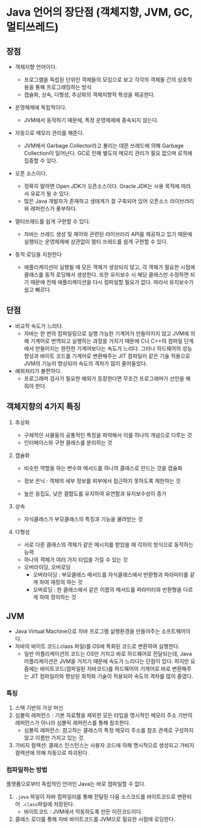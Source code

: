 # Java 언어의 장단점 (객체지향, JVM, GC, 멀티쓰레드)

## 장점

- 객체지향 언어이다.
  - 프로그램을 독립된 단위인 객체들의 모임으로 보고 각각의 객체들 간의 상호작용을 통해 프로그래밍하는 방식
  - 캡슐화, 상속, 다형성, 추상화의 객체지향적 특성을 제공한다.

- 운영체제에 독립적이다.
  - JVM에서 동작하기 때문에, 특정 운영체제에 종속되지 않는다.
- 자동으로 메모리 관리를 해준다.
  - JVM에서 Garbage Collector라고 불리는 데몬 쓰레드에 의해 Garbage Collection이 일어난다. GC로 인해 별도의 메모리 관리가 필요 없으며 로직에 집중할 수 있다.
- 오픈 소스이다.
  - 정확히 말하면 Open JDK가 오픈소스이다. Oracle JDK는 사용 목적에 따라서 유료가 될 수 있다.
  - 많은 Java 개발자가 존재하고 생태계가 잘 구축되어 있어 오픈소스 라이브러리와 레퍼런스가 풍부하다.
- 멀티쓰레드를 쉽게 구현할 수 있다.
  - 자바는 쓰레드 생성 및 제어와 관련된 라이브러리 API를 제공하고 있기 때문에 실행되는 운영체제에 상관없이 멀티 쓰레드를 쉽게 구현할 수 있다.
- 동적 로딩을 지원한다
  - 애플리케이션이 실행될 때 모든 객체가 생성되지 않고, 각 객체가 필요한 시점에 클래스를 동적 로딩해서 생성한다. 또한 유지보수 시 해당 클래스만 수정하면 되기 때문에 전체 애플리케이션을 다시 컴파일할 필요가 없다. 따라서 유지보수가 쉽고 빠르다.



## 단점

- 비교적 속도가 느리다.
  - 자바는 한 번의 컴파일링으로 실행 가능한 기계어가 만들어지지 않고 JVM에 의해 기계어로 번역되고 실행하는 과정을 거치기 때문에 C나 C++의 컴파일 단계에서 만들어지는 완전한 기계어보다는 속도가 느리다. 그러나 하드웨어의 성능 향상과 바이트 코드를 기계어로 변환해주는 JIT 컴파일러 같은 기술 적용으로 JVM의 기능이 향상되어 속도의 격차가 많이 줄어들었다.
- 예외처리가 불편하다.
  - 프로그래머 검사가 필요한 예외가 등장한다면 무조건 프로그래머가 선언을 해줘야 한다.





## 객체지향의 4가지 특징

1. 추상화

   - 구체적인 사물들의 공통적인 특징을 파악해서 이를 하나의 개념으로 다루는 것
   - 인터페이스와 구현 클래스를 분리하는 것

2. 캡슐화

   - 비슷한 역할을 하는 변수와 메서드를 하나의 클래스로 만드는 것을 캡슐화

   - 정보 은닉 : 객체의 세부 정보를 외부에서 접근하지 못하도록 제한하는 것

   - 높은 응집도, 낮은 결합도를 유지하여 유연함과 유지보수성이 증가

3. 상속

   - 자식클래스가 부모클래스의 특징과 기능을 물려받는 것

4. 다형성

   - 서로 다른 클래스의 객체가 같은 메시지를 받았을 때 각자의 방식으로 동작하는 능력
   - 하나의 객체가 여러 가지 타입을 가질 수 있는 것
   - 오버라이딩, 오버로딩
     - 오버라이딩 : 부모클래스 메서드를 자식클래스에서 반환형과 파라미터를 같게 하여 재정의 하는 것
     - 오버로딩 : 한 클래스에서 같은 이름의 메서드를 파라미터와 반환형을 다르게 하여 정의하는 것



## JVM

- Java Virtual Machine으로 자바 프로그램 실행환경을 만들어주는 소프트웨어이다.
- 자바의 바이트 코드(.class 파일)를 OS에 특화된 코드로 변환하여 실행한다.
  - 일반 어플리케이션의 코드는 OS만 거치고 바로 하드웨어로 전달되는데, Java 어플리케이션은 JVM을 거치기 때문에 속도가 느리다는 단점이 있다. 하지만 요즘에는 바이트코드(컴파일된 자바코드)를 하드웨어의 기계어로 바로 변환해주는 JIT 컴파일러와 향상된 최적화 기술이 적용되어 속도의 격차를 많이 줄였다.



### 특징

1. 스택 기반의 가상 머신
2. 심볼릭 레퍼런스 : 기본 자료형을 제외한 모든 타입을 명시적인 메모리 주소 기반의 레퍼런스가 아니라 심볼릭 레퍼런스를 통해 참조한다.
   - 심볼릭 레퍼런스: 참고하는 클래스의 특정 메모리 주소를 참조 관계로 구성하지 않고 이름만 가지고 있는 것.
3. 가비지 컬렉션: 클래스 인스턴스는 사용자 코드에 의해 명시적으로 생성되고 가비지 컬렉션에 의해 자동으로 파괴된다.



### 컴파일하는 방법

플랫폼으로부터 독립적인 언어인 Java는 바로 컴파일할 수 없다.

1. `.java` 파일이 자바 컴파일러를 통해 전달된 다음 소스코드를 바이트코드로 변환되어 `.class`파일에 저장된다.
   - 바이트코드 : JVM에서 작동하도록 만든 이진코드이다.
2. 클래스 로더를 통해 자바 바이트코드를 JVM으로 필요한 시점에 로딩한다.





